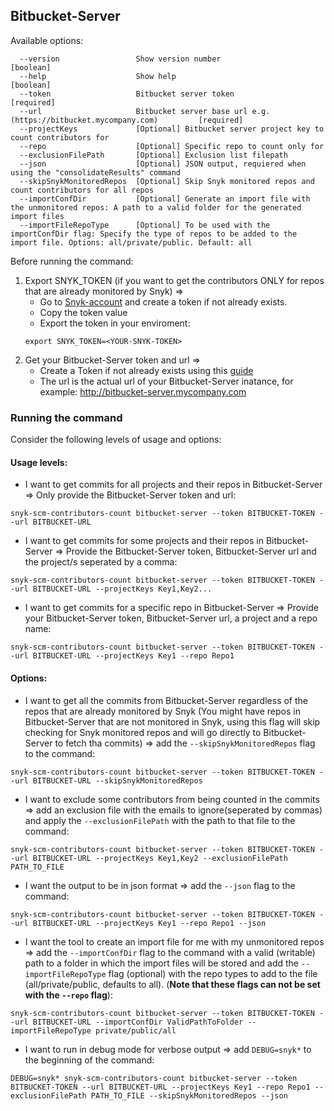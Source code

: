 ## Bitbucket-Server
Available options:
```
  --version                 Show version number                        [boolean]
  --help                    Show help                                  [boolean]
  --token                   Bitbucket server token                     [required]
  --url                     Bitbucket server base url e.g. (https://bitbucket.mycompany.com)         [required]
  --projectKeys             [Optional] Bitbucket server project key to count contributors for
  --repo                    [Optional] Specific repo to count only for
  --exclusionFilePath       [Optional] Exclusion list filepath
  --json                    [Optional] JSON output, requiered when using the "consolidateResults" command
  --skipSnykMonitoredRepos  [Optional] Skip Snyk monitored repos and count contributors for all repos
  --importConfDir           [Optional] Generate an import file with the unmonitored repos: A path to a valid folder for the generated import files
  --importFileRepoType      [Optional] To be used with the importConfDir flag: Specify the type of repos to be added to the import file. Options: all/private/public. Default: all
```

Before running the command:
1. Export SNYK_TOKEN (if you want to get the contributors ONLY for repos that are already monitored by Snyk) =>
    - Go to [Snyk-account](https://app.snyk.io/account) and create a token if not already exists.
    - Copy the token value
    - Export the token in your enviroment: 
    ```
    export SNYK_TOKEN=<YOUR-SNYK-TOKEN>
    ```
2. Get your Bitbucket-Server token and url =>
    - Create a Token if not already exists using this [guide](https://www.jetbrains.com/help/youtrack/standalone/integration-with-bitbucket-server.html#enable-youtrack-integration-bbserver)
    - The url is the actual url of your Bitbucket-Server inatance, for example: http://bitbucket-server.mycompany.com

### Running the command

Consider the following levels of usage and options:

#### Usage levels:
- I want to get commits for all projects and their repos in Bitbucket-Server => Only provide the Bitbucket-Server token and url: 
```
snyk-scm-contributors-count bitbucket-server --token BITBUCKET-TOKEN --url BITBUCKET-URL
```

- I want to get commits for some projects and their repos in Bitbucket-Server => Provide the Bitbucket-Server token, Bitbucket-Server url and the project/s seperated by a comma:
```
snyk-scm-contributors-count bitbucket-server --token BITBUCKET-TOKEN --url BITBUCKET-URL --projectKeys Key1,Key2...
```

- I want to get commits for a specific repo in Bitbucket-Server => Provide your Bitbucket-Server token, Bitbucket-Server url, a project and a repo name:
```
snyk-scm-contributors-count bitbucket-server --token BITBUCKET-TOKEN --url BITBUCKET-URL --projectKeys Key1 --repo Repo1
```

#### Options:
- I want to get all the commits from Bitbucket-Server regardless of the repos that are already monitored by Snyk (You might have repos in Bitbucket-Server that are not monitored in Snyk, using this flag will skip checking for Snyk monitored repos and will go directly to Bitbucket-Server to fetch tha commits) => add the `--skipSnykMonitoredRepos` flag to the command:
```
snyk-scm-contributors-count bitbucket-server --token BITBUCKET-TOKEN --url BITBUCKET-URL --skipSnykMonitoredRepos
```

- I want to exclude some contributors from being counted in the commits => add an exclusion file with the emails to ignore(seperated by commas) and apply the `--exclusionFilePath` with the path to that file to the command:
```
snyk-scm-contributors-count bitbucket-server --token BITBUCKET-TOKEN --url BITBUCKET-URL --projectKeys Key1,Key2 --exclusionFilePath PATH_TO_FILE
```

- I want the output to be in json format => add the `--json` flag to the command:
```
snyk-scm-contributors-count bitbucket-server --token BITBUCKET-TOKEN --url BITBUCKET-URL --projectKeys Key1 --repo Repo1 --json
```

- I want the tool to create an import file for me with my unmonitored repos => add the `--importConfDir` flag to the command with a valid (writable) path to a folder in which the import files will be stored and add the `--importFileRepoType` flag (optional) with the repo types to add to the file (all/private/public, defaults to all). (**Note that these flags can not be set with the `--repo` flag**):
```
snyk-scm-contributors-count bitbucket-server --token BITBUCKET-TOKEN --url BITBUCKET-URL --importConfDir ValidPathToFolder --importFileRepoType private/public/all
```

- I want to run in debug mode for verbose output => add `DEBUG=snyk*` to the beginning of the command:
```
DEBUG=snyk* snyk-scm-contributors-count bitbucket-server --token BITBUCKET-TOKEN --url BITBUCKET-URL --projectKeys Key1 --repo Repo1 --exclusionFilePath PATH_TO_FILE --skipSnykMonitoredRepos --json
```

